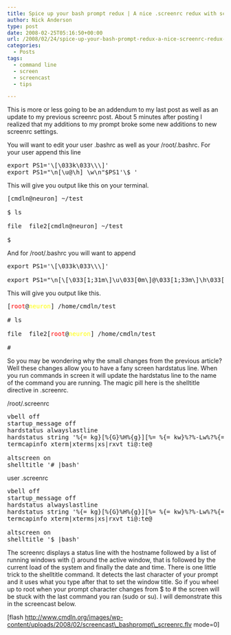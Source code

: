 ```yaml
---
title: Spice up your bash prompt redux | A nice .screenrc redux with screencast
author: Nick Anderson
type: post
date: 2008-02-25T05:16:50+00:00
url: /2008/02/24/spice-up-your-bash-prompt-redux-a-nice-screenrc-redux-with-screencast/
categories:
  - Posts
tags:
  - command line
  - screen
  - screencast
  - tips

---
```

This is more or less going to be an addendum to my last post as well as an update to my previous screenrc post. About 5 minutes after posting I realized that my additions to my prompt broke some new additions to new screenrc settings.
  
<!--more-->


  
<!--adsense-->


  
You will want to edit your user .bashrc as well as your /root/.bashrc. For your user append this line

<pre>export PS1='\[\033k\033\\\]'
export PS1="\n[\u@\h] \w\n"$PS1'\$ '</pre>

This will give you output like this on your terminal.

<pre>[cmdln@neuron] ~/test

$ ls

file  file2[cmdln@neuron] ~/test

$</pre>

And for /root/.bashrc you will want to append

<pre>export PS1='\[\033k\033\\\]'

export PS1="\n[\[\033[1;31m\]\u\033[0m\]@\033[1;33m\]\h\033[0m\]] \w\n"$PS1'\$ '</pre>

This will give you output like this.

<pre>[<font color="#ff0000">root</font>@<font color="#ffff00">neuron</font>] /home/cmdln/test

# ls

file  file2[<font color="#ff0000">root</font>@<font color="#ffff00">neuron</font>] /home/cmdln/test

#</pre>

So you may be wondering why the small changes from the previous article? Well these changes allow you to have a fany screen hardstatus line. When you run commands in screen it will update the hardstatus line to the name of the command you are running. The magic pill here is the shelltitle directive in .screenrc.
  
/root/.screenrc

<pre class="brush: cpp; title: ; notranslate" title="">vbell off
startup_message off
hardstatus alwayslastline
hardstatus string '%{= kg}[%{G}%H%{g}][%= %{= kw}%?%-Lw%?%{=b kR}(%{W}%n-%t%?(%u)%?%{=b kR})%{= kw}%?%+Lw%?%?%= %{g}][%{Y}%l%{g}]%{g}[%{B}%d.%m.%Y %{G}%C%A%{g}]'
termcapinfo xterm|xterms|xs|rxvt ti@:te@

altscreen on
shelltitle '# |bash'
</pre>

user .screenrc

<pre class="brush: cpp; title: ; notranslate" title="">vbell off
startup_message off
hardstatus alwayslastline
hardstatus string '%{= kg}[%{G}%H%{g}][%= %{= kw}%?%-Lw%?%{=b kR}(%{W}%n-%t%?(%u)%?%{=b kR})%{= kw}%?%+Lw%?%?%= %{g}][%{Y}%l%{g}]%{g}[%{B}%d.%m.%Y %{G}%C%A%{g}]'
termcapinfo xterm|xterms|xs|rxvt ti@:te@

altscreen on
shelltitle '$ |bash'
</pre>

The screenrc displays a status line with the hostname followed by a list of running windows with () around the active window, that is followed by the current load of the system and finally the date and time. There is one little trick to the shelltitle command. It detects the last character of your prompt and it uses what you type after that to set the window title. So if you wheel up to root when your prompt character changes from $ to # the screen will be stuck with the last command you ran (sudo or su). I will demonstrate this in the screencast below.

[flash http://www.cmdln.org/images/wp-content/uploads/2008/02/screencast\_bashprompt\_screenrc.flv mode=0]
